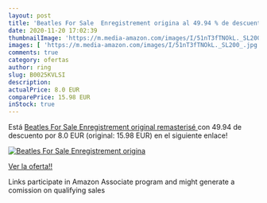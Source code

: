 ```yaml
---
layout: post
title: 'Beatles For Sale  Enregistrement origina al 49.94 % de descuento'
date: 2020-11-20 17:02:39
thumbnailImage: 'https://m.media-amazon.com/images/I/51nT3fTNOkL._SL200_.jpg'
images: [ 'https://m.media-amazon.com/images/I/51nT3fTNOkL._SL200_.jpg' ]
comments: true
category: ofertas
author: ring
slug: B0025KVLSI
description:
actualPrice: 8.0 EUR
comparePrice: 15.98 EUR
inStock: true
---
```


Está [Beatles For Sale  Enregistrement original remasterisé ](https://www.amazon.fr/dp/B0025KVLSI/?tag=tolees0d-21) con 49.94 de descuento por 8.0 EUR (original: 15.98 EUR) en el siguiente enlace!

[![Beatles For Sale  Enregistrement origina](https://m.media-amazon.com/images/I/51nT3fTNOkL._SL200_.jpg)](https://www.amazon.fr/dp/B0025KVLSI/?tag=tolees0d-21)

[Ver la oferta!!](https://www.amazon.fr/dp/B0025KVLSI/?tag=tolees0d-21)

Links participate in Amazon Associate program and might generate a comission on qualifying sales


